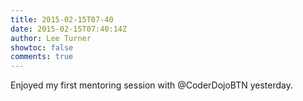 ```yaml
---
title: 2015-02-15T07-40
date: 2015-02-15T07:40:14Z
author: Lee Turner
showtoc: false
comments: true
---
```


Enjoyed my first mentoring session with @CoderDojoBTN yesterday.

